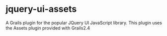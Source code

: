 jquery-ui-assets
================

A Grails plugin for the popular JQuery UI JavaScript library. This plugin uses the Assets plugin provided with Grails2.4
